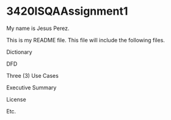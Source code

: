 # 3420ISQAAssignment1

My name is Jesus Perez.

This is my README file.  This file will include the following files.

  Dictionary
  
  DFD
  
  Three (3) Use Cases
  
  Executive Summary

  License

Etc.
